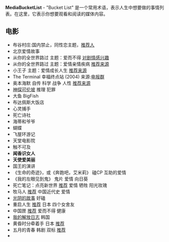 **MediaBucketList** - "Bucket List" 是一个常用术语，表示人生中想要做的事情列表。在这里，它表示你想要观看和阅读的媒体内容。

## 电影

- 布谷村庄:国内禁止，同性恋主题，[推荐人](https://www.bilibili.com/video/BV1B5411Y719?t=764.9&p=7)
- 北京爱情故事
- 从你的全世界路过 主题：爱而不得 [对剧情感兴趣](https://www.bilibili.com/video/BV1Ra411t78N)
- 从你的全世界路过 主题：爱情亲情疾病 [推荐来源](https://www.bilibili.com/video/BV1mo4y1d7ei)
- 小王子 主题：爱情成长人生 [推荐来源](https://www.bilibili.com/video/BV1q14y1a7uz)
- The Terminal
  幸福终点站 (2004)
  来源:[电报群](https://t.me/iMovieTVShare/375)
- 奥本海默 自传 科学 战争 人性 [推荐来源](https://movie.douban.com/subject/35593344/)
- [神探可伦坡](https://huo720.com/sub/10555302) 推理 犯罪
- 大鱼 BigFish
- 布达佩斯大饭店
- 心灵捕手
- 死亡诗社
- 海蒂和爷爷
- 蝴蝶
- 飞屋环游记
- 天堂电影院
- 触不可及
- **闻香识女人**
- **天使爱美丽**
- 国王的演讲
- 《生命的奇迹》，或《奔跑吧，艾米莉》 磕CP 互助的爱情
- 《我的左眼见到鬼》 鬼片 爱情 向日葵
- 死亡笔记：点亮新世界 [推荐](https://www.bilibili.com/video/BV1EL411v7e9/) 爱情 牺牲 阳光玫瑰
- 牧马人 [推荐](https://www.bilibili.com/list/ml1202195344?spm_id_from=333.999.0.0&oid=824605057&bvid=BV1vg4y1g7Sv) 中国近代史 爱情 
- [光阴的故事](https://www.bilibili.com/list/ml1202195344?spm_id_from=333.999.0.0&oid=697082439&bvid=BV1Rm4y1q7dG) 好磕
- 重启人生 [推荐](https://www.bilibili.com/list/ml1202195344?spm_id_from=333.999.0.0&oid=526150061&bvid=BV1HM411H7Un) 日本 四个女舍友
- 中国匣 [推荐](https://www.bilibili.com/list/ml1202195344?spm_id_from=333.999.0.0&oid=863566302&bvid=BV1iG4y1S7K8) 爱而不得 健康
- [我的解放日志](https://www.bilibili.com/video/BV1MP4y1f7kb?spm_id_from=333.1245.0.0) 韩国
- 黄昏时分牵着手 日本 [推荐](https://www.bilibili.com/list/ml1202195344?spm_id_from=333.999.0.0&oid=608127724&bvid=BV1W84y1875W) 
- 五月的青春 韩剧 双标 [推荐](https://www.bilibili.com/list/ml1202195344?spm_id_from=333.999.0.0&oid=205482364&bvid=BV1dh411m79o)
- 

 
